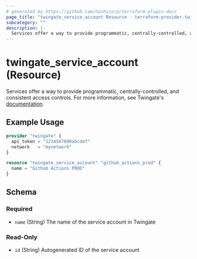 ```yaml
---
# generated by https://github.com/hashicorp/terraform-plugin-docs
page_title: "twingate_service_account Resource - terraform-provider-twingate"
subcategory: ""
description: |-
  Services offer a way to provide programmatic, centrally-controlled, and consistent access controls. For more information, see Twingate's documentation https://www.twingate.com/docs/services.
---
```


# twingate_service_account (Resource)

Services offer a way to provide programmatic, centrally-controlled, and consistent access controls. For more information, see Twingate's [documentation](https://www.twingate.com/docs/services).

## Example Usage

```terraform
provider "twingate" {
  api_token = "1234567890abcdef"
  network   = "mynetwork"
}

resource "twingate_service_account" "github_actions_prod" {
  name = "Github Actions PROD"
}
```

<!-- schema generated by tfplugindocs -->
## Schema

### Required

- `name` (String) The name of the service account in Twingate

### Read-Only

- `id` (String) Autogenerated ID of the service account


